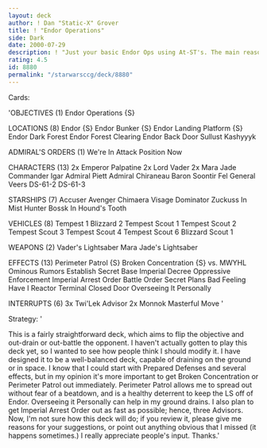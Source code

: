 ```yaml
---
layout: deck
author: ! Dan "Static-X" Grover
title: ! "Endor Operations"
side: Dark
date: 2000-07-29
description: ! "Just your basic Endor Ops using At-ST's. The main reason I'm posting this is to see what I should change, so I would appreciate constructive critcism."
rating: 4.5
id: 8880
permalink: "/starwarsccg/deck/8880"
---
```

Cards: 

'OBJECTIVES (1)
Endor Operations {S}

LOCATIONS (8)
Endor {S}
Endor Bunker {S}
Endor Landing Platform {S}
Endor Dark Forest
Endor Forest Clearing
Endor Back Door
Sullust
Kashyyyk

ADMIRAL'S ORDERS (1)
We're In Attack Position Now

CHARACTERS (13)
2x Emperor Palpatine
2x Lord Vader
2x Mara Jade
Commander Igar
Admiral Piett
Admiral Chiraneau
Baron Soontir Fel
General Veers
DS-61-2
DS-61-3

STARSHIPS (7)
Accuser
Avenger
Chimaera
Visage
Dominator
Zuckuss In Mist Hunter
Bossk In Hound's Tooth

VEHICLES (8)
Tempest 1
Blizzard 2
Tempest Scout 1
Tempest Scout 2
Tempest Scout 3
Tempest Scout 4
Tempest Scout 6
Blizzard Scout 1

WEAPONS (2)
Vader's Lightsaber
Mara Jade's Lightsaber

EFFECTS (13)
Perimeter Patrol {S}
Broken Concentration {S} vs. MWYHL
Ominous Rumors
Establish Secret Base
Imperial Decree
Oppressive Enforcement
Imperial Arrest Order
Battle Order
Secret Plans
Bad Feeling Have I
Reactor Terminal
Closed Door
Overseeing It Personally

INTERRUPTS (6)
3x Twi'Lek Advisor
2x Monnok
Masterful Move
'

Strategy: '

This is a fairly straightforward deck, which aims to flip the objective and out-drain or out-battle the opponent. I haven't actually gotten to play this deck yet, so I wanted to see how people think I should modify it. I have designed it to be a well-balanced deck, capable of draining on the ground or in space. I know that I could start with Prepared Defenses and several effects, but in my opinion it's more important to get Broken Concentration or Perimeter Patrol out immediately. Perimeter Patrol allows me to spread out without fear of a beatdown, and is a healthy deterrent to keep the LS off of Endor. Overseeing it Personally can help in my ground drains. I also plan to get Imperial Arrest Order out as fast as possible; hence, three Advisors. Now, I'm not sure how this deck will do; if you review it, please give me reasons for your suggestions, or point out anything obvious that I missed (it happens sometimes.) I really appreciate people's input. Thanks.'
